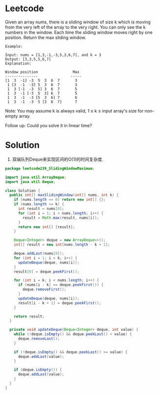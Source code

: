 # Leetcode

Given an array nums, there is a sliding window of size k which is moving from the very left of the array to the very right. You can only see the k numbers in the window. Each time the sliding window moves right by one position. Return the max sliding window.

```
Example:

Input: nums = [1,3,-1,-3,5,3,6,7], and k = 3
Output: [3,3,5,5,6,7] 
Explanation: 

Window position                Max
---------------               -----
[1  3  -1] -3  5  3  6  7       3
 1 [3  -1  -3] 5  3  6  7       3
 1  3 [-1  -3  5] 3  6  7       5
 1  3  -1 [-3  5  3] 6  7       5
 1  3  -1  -3 [5  3  6] 7       6
 1  3  -1  -3  5 [3  6  7]      7
```
Note:
You may assume k is always valid, 1 ≤ k ≤ input array's size for non-empty array.

Follow up:
Could you solve it in linear time?

# Solution

1. 双端队列Deque来实现区间的O(1)的时间复杂度.
```java
package leetcode239_SlidingWindowMaximum;

import java.util.ArrayDeque;
import java.util.Deque;

class Solution {
  public int[] maxSlidingWindow(int[] nums, int k) {
    if (nums.length == 0) return new int[] {};
    if (nums.length <= k) {
      int result = nums[0];
      for (int i = 1; i < nums.length; i++) {
        result = Math.max(result, nums[i]);
      }
      return new int[] {result};
    }

    Deque<Integer> deque = new ArrayDeque<>();
    int[] result = new int[nums.length - k + 1];

    deque.addLast(nums[0]);
    for (int i = 1; i < k; i++) {
      updateDeque(deque, nums[i]);
    }
    result[0] = deque.peekFirst();

    for (int i = k; i < nums.length; i++) {
      if (nums[i - k] == deque.peekFirst()) {
        deque.removeFirst();
      }
      updateDeque(deque, nums[i]);
      result[i - k + 1] = deque.peekFirst();
    }

    return result;
  }

  private void updateDeque(Deque<Integer> deque, int value) {
    while (!deque.isEmpty() && deque.peekLast() < value) {
      deque.removeLast();
    }

    if (!deque.isEmpty() && deque.peekLast() >= value) {
      deque.addLast(value);
    }

    if (deque.isEmpty()) {
      deque.addLast(value);
    }
  }
}

```

